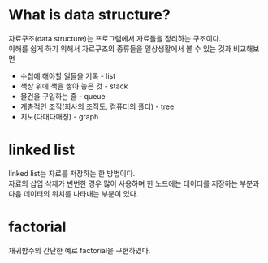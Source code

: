 # What is data structure?
자료구조(data structure)는 프로그램에서 자료들을 정리하는 구조이다.  
이해를 쉽게 하기 위해서 자료구조의 종류들을 일상생활에서 볼 수 있는 것과 비교해보면
- 수첩에 해야할 일들을 기록 - list
- 책상 위에 책을 쌓아 놓은 것 - stack
- 물건을 구입하는 줄 - queue
- 계층적인 조직(회사의 조직도, 컴퓨터의 폴더) - tree
- 지도(다대다매칭) - graph

# linked list
linked list는 자료를 저장하는 한 방법이다.  
자료의 삽입 삭제가 빈번한 경우 많이 사용하며 한 노드에는 데이터를 저장하는 부분과 다음 데이터의 위치를 나타내는 부분이 있다.

# factorial
재귀함수의 간단한 예로 factorial을 구현하였다. 
